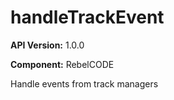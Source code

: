 # handleTrackEvent

**API Version:** 1.0.0

**Component:** RebelCODE

Handle events from track managers

